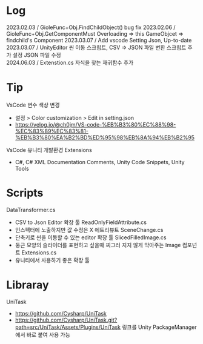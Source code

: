 # Log
2023.02.03 / GioleFunc+Obj.FindChildObject() bug fix
2023.02.06 / 
  GioleFunc+Obj.GetComponentMust Overloading =>
  this GameObjcet => findchild's Component
2023.03.07 / Add vscode Setting Json, Up-to-date
2023.03.07 /
  UnityEditor 씬 이동 스크립트, CSV => JSON 파일 변환 스크립트 추가
  설정 JSON 파일 수정  
2024.06.03 / Extenstion.cs 자식을 찾는 재귀함수 추가

# Tip
VsCode 변수 색상 변경
  - 설정 > Color customization > Edit in setting.json
  - https://velog.io/@ch0jm/VS-code-%EB%B3%80%EC%88%98-%EC%83%89%EC%83%81-%EB%B3%80%EA%B2%BD%ED%95%98%EB%8A%94%EB%B2%95

VsCode 유니티 개발환경 Extensions
  - C#, C# XML Documentation Comments, Unity Code Snippets, Unity Tools

# Scripts
DataTransformer.cs
  - CSV to Json Editor 확장 툴
ReadOnlyFieldAttribute.cs
  - 인스펙터에 노출하지만 값 수정은 X 에트리뷰트
SceneChange.cs
  - 단축키로 씬을 이동할 수 있는 editor 확장 툴
SlicedFilledImage.cs
  - 둥근 모양의 슬라이더를 표현하고 싶을때 찌그러 지지 않게 막아주는 Image 컴포넌트
Extensions.cs
  - 유니티에서 사용하기 좋은 확장 툴

# Libraray
UniTask
- https://github.com/Cysharp/UniTask
- https://github.com/Cysharp/UniTask.git?path=src/UniTask/Assets/Plugins/UniTask 링크를 Unity PackageManager에서 바로 붙여 사용 가능





